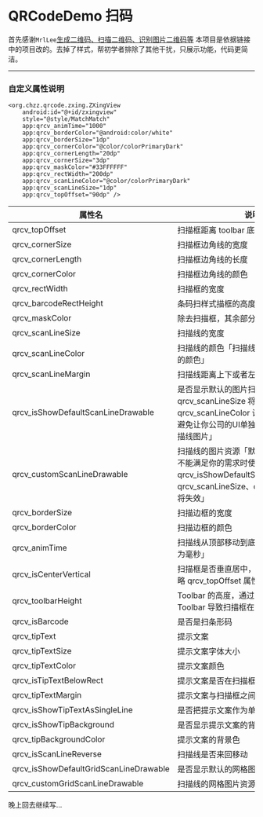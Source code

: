# QRCodeDemo 扫码
首先感谢`MrlLee`[生成二维码、扫描二维码、识别图片二维码等](http://www.apkbus.com/forum.php?mod=viewthread&tid=258587&highlight=二维码)
本项目是依据链接中的项目改的。去掉了样式，帮初学者排除了其他干扰，只展示功能，代码更简洁。

---

### 自定义属性说明
```
<org.chzz.qrcode.zxing.ZXingView
    android:id="@+id/zxingview"
    style="@style/MatchMatch"
    app:qrcv_animTime="1000"
    app:qrcv_borderColor="@android:color/white"
    app:qrcv_borderSize="1dp"
    app:qrcv_cornerColor="@color/colorPrimaryDark"
    app:qrcv_cornerLength="20dp"
    app:qrcv_cornerSize="3dp"
    app:qrcv_maskColor="#33FFFFFF"
    app:qrcv_rectWidth="200dp"
    app:qrcv_scanLineColor="@color/colorPrimaryDark"
    app:qrcv_scanLineSize="1dp"
    app:qrcv_topOffset="90dp" />
```

属性名 | 说明 | 默认值
---|---|---
qrcv_topOffset | 扫描框距离 toolbar 底部的距离 | 90dp
qrcv_cornerSize | 扫描框边角线的宽度 | 3dp
qrcv_cornerLength | 扫描框边角线的长度 | 20dp
qrcv_cornerColor | 扫描框边角线的颜色 | @android:color/white
qrcv_rectWidth | 扫描框的宽度 | 200dp
qrcv_barcodeRectHeight | 条码扫样式描框的高度 | 140dp
qrcv_maskColor | 除去扫描框，其余部分阴影颜色 | #33FFFFFF
qrcv_scanLineSize | 扫描线的宽度 | 1dp
qrcv_scanLineColor | 扫描线的颜色「扫描线和默认的扫描线图片的颜色」 | @android:color/white
qrcv_scanLineMargin | 扫描线距离上下或者左右边框的间距 | 0dp
qrcv_isShowDefaultScanLineDrawable | 是否显示默认的图片扫描线「设置该属性后 qrcv_scanLineSize 将失效，可以通过 qrcv_scanLineColor 设置扫描线的颜色，避免让你公司的UI单独给你出特定颜色的扫描线图片」 | false
qrcv_customScanLineDrawable | 扫描线的图片资源「默认的扫描线图片样式不能满足你的需求时使用，设置该属性后 qrcv_isShowDefaultScanLineDrawable、qrcv_scanLineSize、qrcv_scanLineColor 将失效」 | null
qrcv_borderSize | 扫描边框的宽度 | 1dp
qrcv_borderColor | 扫描边框的颜色 | @android:color/white
qrcv_animTime | 扫描线从顶部移动到底部的动画时间「单位为毫秒」 | 1000
qrcv_isCenterVertical | 扫描框是否垂直居中，该属性为true时会忽略 qrcv_topOffset 属性 | false
qrcv_toolbarHeight | Toolbar 的高度，通过该属性来修正由 Toolbar 导致扫描框在垂直方向上的偏差 | 0dp
qrcv_isBarcode | 是否是扫条形码 |false
qrcv_tipText | 提示文案 | null
qrcv_tipTextSize | 提示文案字体大小 | 14sp
qrcv_tipTextColor | 提示文案颜色 | @android:color/white
qrcv_isTipTextBelowRect | 提示文案是否在扫描框的底部 | false
qrcv_tipTextMargin | 提示文案与扫描框之间的间距 | 20dp
qrcv_isShowTipTextAsSingleLine | 是否把提示文案作为单行显示 | false
qrcv_isShowTipBackground | 是否显示提示文案的背景 | false
qrcv_tipBackgroundColor | 提示文案的背景色 | #22000000
qrcv_isScanLineReverse | 扫描线是否来回移动 | true
qrcv_isShowDefaultGridScanLineDrawable | 是否显示默认的网格图片扫描线 | false
qrcv_customGridScanLineDrawable | 扫描线的网格图片资源 | nulll

晚上回去继续写...
